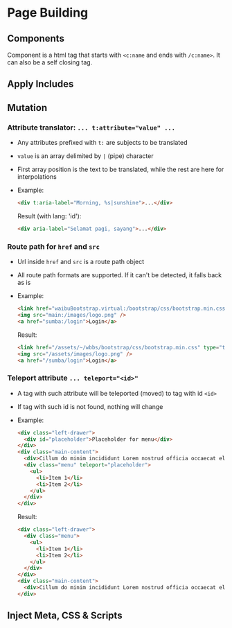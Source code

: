 # Page Building

## Components

Component is a html tag that starts with ```<c:name``` and ends with ```/c:name>```. It can also be a self closing tag.

## Apply Includes

## Mutation

### Attribute translator: ```... t:attribute="value" ...```

- Any attributes prefixed with ```t:``` are subjects to be translated
- ```value``` is an array delimited by ```|``` (pipe) character
- First array position is the text to be translated, while the rest are here for interpolations
- Example:
  ```html
  <div t:aria-label="Morning, %s|sunshine">...</div>
  ```

  Result (with lang: 'id'):
  ```html
  <div aria-label="Selamat pagi, sayang">...</div>
  ```

### Route path for ```href``` and ```src```

- Url inside ```href``` and ```src``` is a route path object
- All route path formats are supported. If it can't be detected, it falls back as is
- Example:
  ```html
  <link href="waibuBootstrap.virtual:/bootstrap/css/bootstrap.min.css" type="text/css" rel="stylesheet" />
  <img src="main:/images/logo.png" />
  <a href="sumba:/login">Login</a>
  ```

  Result:
  ```html
  <link href="/assets/~/wbbs/bootstrap/css/bootstrap.min.css" type="text/css" rel="stylesheet" />
  <img src="/assets/images/logo.png" />
  <a href="/sumba/login">Login</a>
  ```

### Teleport attribute ```... teleport="<id>"```

- A tag with such attribute will be teleported (moved) to tag with id ```<id>```
- If tag with such id is not found, nothing will change
- Example:
  ```html
  <div class="left-drawer">
    <div id="placeholder">Placeholder for menu</div>
  </div>
  <div class="main-content">
    <div>Cillum do minim incididunt Lorem nostrud officia occaecat elit</div>
    <div class="menu" teleport="placeholder">
      <ul>
        <li>Item 1</li>
        <li>Item 2</li>
      </ul>
    </div>
  </div>
  ```

  Result:
  ```html
  <div class="left-drawer">
    <div class="menu">
      <ul>
        <li>Item 1</li>
        <li>Item 2</li>
      </ul>
    </div>
  </div>
  <div class="main-content">
    <div>Cillum do minim incididunt Lorem nostrud officia occaecat elit</div>
  </div>
  ```

## Inject Meta, CSS & Scripts